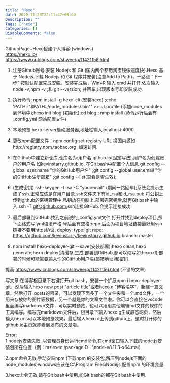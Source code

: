 ```yaml
---
title: "Hexo"
date: 2020-11-28T22:11:47+08:00
Description: ""
Tags: ["hexo"]
Categories: []
DisableComments: false
---
```


GithubPage+Hexo搭建个人博客:(windows)<!--more-->  
<https://hexo.io/>   
<https://www.cnblogs.com/shwee/p/11421156.html> 
1. 注册Github账号.安装 Nodejs 和 Git (国内两个都用淘宝镜像速度快).Hexo 基于 Nodejs.下载 Nodejs 和 Git 程序并安装(注意Add to Path)，一路点 “下一步” 按默认配置完成安装。安装完成后，Win+R 输入 cmd 并打开.依次输入 node -v;npm -v ;和 git --version; 并回车,出现版本号即安装成功.

2. 执行命令: npm install -g hexo-cli (安装hexo) ;echo 'PATH="$PATH:./node_modules/.bin"' >> ~/.profile (添加node_modules到环境中);hexo init blog (初始化);cd blog ; nmp install (命令运行后会有 _config.yml 网站配置文件)

3. 本地预览:hexo server启动服务器,地址栏输入localhost:4000.

4. 更改npm配置文件：npm config set registry URL  换国内源如http://registry.npm.taobao.org ,加速访问.

5. 在Github中建立新仓库,仓库名为:用户名.github.io(固定写法).用户名为创建账户的用户名.如kevinstarry.github.io. 在Git bash中配置个人信息 git config --global user.name "你的GitHub用户名" ;git config --global user.email "你的GitHub注册邮箱" ;git config --list(查看是否生效);

6. (生成密钥) ssh-keygen -t rsa -C "youremail" (期间一路回车);系统会提示生成了ssh.正常应该是在用户目录.ssh文件夹下有id_rsa和id_rsa.pub.将公钥上传到github的密钥管理中.私钥放在电脑上.部署完密钥后,就再Git bash中输入:ssh -T git@github.com;ssh连接GitHub.会提示连接成功.

7. 最后部署到GitHub:找到之前说的_config.yml文件,打开并找到deploy项目,照下面格式写.yml语法严格:号后面有空格;repo:后面为项目地址链接最好用ssh链接不要用https协议.
    deploy:
        type: git
        repo: https://github.com/kevinstarry/kevinstarry.github.io
        branch: master
8. npm install hexo-deployer-git --save(安装部署);hexo clean;hexo generate;hexo deploy(清缓存,生成,部署到GitHub,都可以缩写如:hexo d);部署的时候可能需要输入你的GitHub用户名(邮箱地址)和密码.

提高:https://www.cnblogs.com/shwee/p/11421156.html (不错的文章)

写文章:在博客根目录下右键打开git bash，安装一个扩展npm i hexo-deployer-git。然后输入hexo new post "article title"或者hexo n "博客名字"，新建一篇文章。然后打开_posts的目录，可以发现下面多了一个文件夹和一个.md文件，一个用来存放你的图片等数据，另一个就是你的文章文件啦。你可以会直接在vscode里面编写markdown文件，可以实时预览，也可以用用其他编辑md文件的软件的工具编写。编写完markdown文件后，根目录下输入hexo g生成静态网页，然后输入hexo s可以本地预览效果，最后输入hexo d上传到github上。这时打开你的github.io主页就能看到发布的文章啦。
    
Error:  
1.nodejs安装失败.  以管理员身份运行cmd命令,在cmd窗口输入下载的node.js安装包所在位置（例：msiexec /package D：\node-v8.11.3-x64.msi）  

2.npm命令无效.手动安装npm (下载npm 的安装包,解压到nodejs下面的node_modules)windows应该在C:\Program Files\Nodejs,配置npm 的环境变量.  

3.hexo命令无效,请在Git bash中使用,能Git bash的都在Git bash中使用.
  